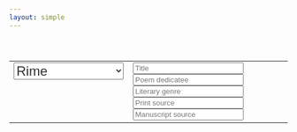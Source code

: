 ```yaml
---
layout: simple
---
```


<style>

.genre {
	font-size: 18pt;
	color: #333;
}

</style>


<table style="padding-top:40px; padding-bottom:40px" width="100%">
<tr><td style="width:200px; vertical-align:top">

<select class="genre">
	<option value="rime">Rime</option>
	<option value="aminta">Aminta</option>
	<option value="gerusalemme">Gerusalemme</option>
	<option value="ecloghe">Ecloghe</option>
	<option value="rinaldo">Rinaldo</option>
	<option value="lagrime">Lagrime</option>
	<option value="torrismondo">Re Torrismondo</option>
	<option value="conquistata">Gerusalemme c.</option>
</select>

<br>
<div id="work-count"></div>
</td><td style="vertical-align:top; text-align:left">
<input style="width:200px;" placeholder="Title" id="browse-title" value="" />
<input style="width:200px;" placeholder="Poem dedicatee" id="browse-dedicatee" value="" />
<br/>
<input style="width:200px;" placeholder="Literary genre" id="browse-litgen" value="" />
<input style="width:200px;" placeholder="Print source" id="browse-printsrc" value="" />
<input style="width:200px;" placeholder="Manuscript source" id="browse-manusrc" value="" />
</td>
</tr>
</table>

<div id="browse-results">

</div>

